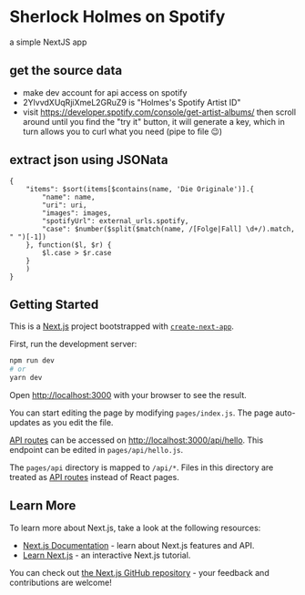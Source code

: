 # Sherlock Holmes on Spotify

a simple NextJS app
## get the source data

- make dev account for api access on spotify
- 2YlvvdXUqRjiXmeL2GRuZ9 is "Holmes's Spotify Artist ID"
- visit https://developer.spotify.com/console/get-artist-albums/ then scroll around until you find the "try it" button, it will generate a key, which in turn allows you to curl what you need (pipe to file :wink:)

## extract json using JSONata

``` jsonata
{
    "items": $sort(items[$contains(name, 'Die Originale')].{
        "name": name,
        "uri": uri,
        "images": images,
        "spotifyUrl": external_urls.spotify,
        "case": $number($split($match(name, /[Folge|Fall] \d+/).match, " ")[-1])
    }, function($l, $r) {
        $l.case > $r.case
    }
    )
}
```

## Getting Started

This is a [Next.js](https://nextjs.org/) project bootstrapped with [`create-next-app`](https://github.com/vercel/next.js/tree/canary/packages/create-next-app).

First, run the development server:

```bash
npm run dev
# or
yarn dev
```

Open [http://localhost:3000](http://localhost:3000) with your browser to see the result.

You can start editing the page by modifying `pages/index.js`. The page auto-updates as you edit the file.

[API routes](https://nextjs.org/docs/api-routes/introduction) can be accessed on [http://localhost:3000/api/hello](http://localhost:3000/api/hello). This endpoint can be edited in `pages/api/hello.js`.

The `pages/api` directory is mapped to `/api/*`. Files in this directory are treated as [API routes](https://nextjs.org/docs/api-routes/introduction) instead of React pages.

## Learn More

To learn more about Next.js, take a look at the following resources:

- [Next.js Documentation](https://nextjs.org/docs) - learn about Next.js features and API.
- [Learn Next.js](https://nextjs.org/learn) - an interactive Next.js tutorial.

You can check out [the Next.js GitHub repository](https://github.com/vercel/next.js/) - your feedback and contributions are welcome!
